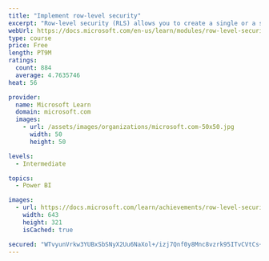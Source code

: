 ```yaml
---
title: "Implement row-level security"
excerpt: "Row-level security (RLS) allows you to create a single or a set of reports that targets data for a specific user. In this module, you will learn how to implement RLS by using either a static or dynamic method and how Microsoft Power BI simplifies testing RLS in Power BI Desktop and Power BI service."
webUrl: https://docs.microsoft.com/en-us/learn/modules/row-level-security-power-bi/
type: course
price: Free
length: PT9M
ratings:
  count: 884
  average: 4.7635746
heat: 56

provider:
  name: Microsoft Learn
  domain: microsoft.com
  images:
    - url: /assets/images/organizations/microsoft.com-50x50.jpg
      width: 50
      height: 50

levels:
  - Intermediate

topics:
  - Power BI

images:
  - url: https://docs.microsoft.com/learn/achievements/row-level-security-power-bi-social.png
    width: 643
    height: 321
    isCached: true

secured: "WTvyunVrkw3YUBxSbSNyX2Uu6NaXol+/izj7Qnf0y8Mnc8vzrk95ITvCVtCs+3DvWMtq+lnd/36dalwkHgtr6TWT18bt5ZUOdf1ekriOfMk1x2s3BHD0VRieU83CE8Q63aWiTsOAnYHa3JqjOyBjrLXuww0Zyfq/y1w5c7y0eZLyqXqBzwFQBo/AqhYHZvX6VaaMAR6QMYvxNvqyR2kXjXXDm2Aj55E2buXQTyPfOVXzL9nH9TPWpZu6buTm8ZHMoHASR5ZisKPDYeGQQXCQkJX/do/3zhu+ov0xzTKbdzndGk9ApjM6RdxdoD0/UaHZ8ICF+Cxeeld+T8hABLKyxRnO3vB9o6PDVOd0dE61YjBReuQVEKZwFsbq69G1kQjuMhuhDvFOeoCmw+/W/+BQdWMjEb9cSCth0k+JreeAvDc=;1wVBvUkaDNXALZORrFIKGA=="
---
```


